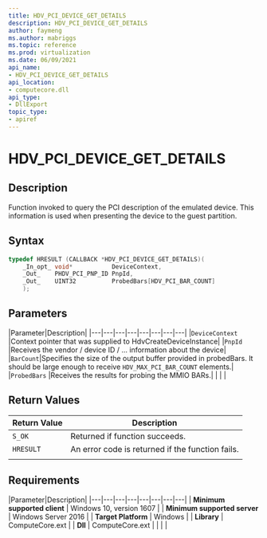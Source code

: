 ```yaml
---
title: HDV_PCI_DEVICE_GET_DETAILS
description: HDV_PCI_DEVICE_GET_DETAILS
author: faymeng
ms.author: mabriggs
ms.topic: reference
ms.prod: virtualization
ms.date: 06/09/2021
api_name:
- HDV_PCI_DEVICE_GET_DETAILS
api_location:
- computecore.dll
api_type:
- DllExport
topic_type: 
- apiref
---
```

# HDV_PCI_DEVICE_GET_DETAILS

## Description

Function invoked to query the PCI description of the emulated device. This information is used when presenting the device to the guest partition.

## Syntax

```C++
typedef HRESULT (CALLBACK *HDV_PCI_DEVICE_GET_DETAILS)(
    _In_opt_ void*           DeviceContext,
    _Out_    PHDV_PCI_PNP_ID PnpId,
    _Out_    UINT32          ProbedBars[HDV_PCI_BAR_COUNT]
    );
```

## Parameters

|Parameter|Description|
|---|---|---|---|---|---|---|---|
|`DeviceContext` |Context pointer that was supplied to HdvCreateDeviceInstance|
|`PnpId` |Receives the vendor / device ID / ... information about the device|
|`BarCount`|Specifies the size of the output buffer provided in probedBars. It should be large enough to receive `HDV_MAX_PCI_BAR_COUNT` elements.|
|`ProbedBars` |Receives the results for probing the MMIO BARs.|
|    |    |

## Return Values

|Return Value     |Description|
|---|---|
|`S_OK` | Returned if function succeeds.|
|`HRESULT` | An error code is returned if the function fails.
|     |     |

## Requirements

|Parameter|Description|
|---|---|---|---|---|---|---|---|
| **Minimum supported client** | Windows 10, version 1607 |
| **Minimum supported server** | Windows Server 2016 |
| **Target Platform** | Windows |
| **Library** | ComputeCore.ext |
| **Dll** | ComputeCore.ext |
|    |    |
